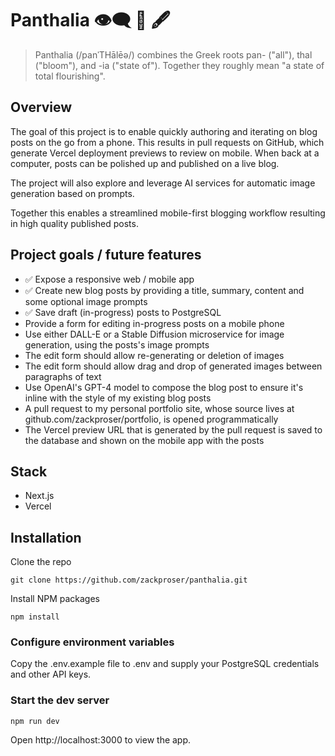 # Panthalia 👁️‍🗨️ 🎨 🖋️

> Panthalia (/panˈTHālēə/) combines the Greek roots pan- ("all"), thal ("bloom"), and -ia ("state of"). Together they roughly mean "a state of total flourishing".

## Overview
The goal of this project is to enable quickly authoring and iterating on blog posts on the go from a phone. This results in pull requests on GitHub, which generate Vercel deployment previews to review on mobile. When back at a computer, posts can be polished up and published on a live blog.

The project will also explore and leverage AI services for automatic image generation based on prompts.

Together this enables a streamlined mobile-first blogging workflow resulting in high quality published posts.

## Project goals / future features

* ✅ Expose a responsive web / mobile app 
* ✅ Create new blog posts by providing a title, summary, content and some optional image prompts
* ✅ Save draft (in-progress) posts to PostgreSQL
* Provide a form for editing in-progress posts on a mobile phone 
* Use either DALL-E or a Stable Diffusion microservice for image generation, using the posts's image prompts
* The edit form should allow re-generating or deletion of images
* The edit form should allow drag and drop of generated images between paragraphs of text
* Use OpenAI's GPT-4 model to compose the blog post to ensure it's inline with the style of my existing blog posts
* A pull request to my personal portfolio site, whose source lives at github.com/zackproser/portfolio, is opened programmatically 
* The Vercel preview URL that is generated by the pull request is saved to the database and shown on the mobile app with the posts 

## Stack 
* Next.js
* Vercel

## Installation

Clone the repo

`git clone https://github.com/zackproser/panthalia.git`

Install NPM packages

`npm install`

### Configure environment variables

Copy the .env.example file to .env and supply your PostgreSQL credentials and other API keys.

### Start the dev server

`npm run dev`

Open http://localhost:3000 to view the app.

